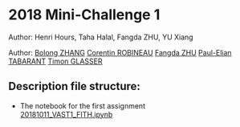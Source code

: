 # 2018 Mini-Challenge 1
Author: Henri Hours, Taha Halal, Fangda ZHU, YU Xiang


Author:
[Bolong ZHANG](https://github.com/BolongZHANG)
[Corentin ROBINEAU](https://github.com/AlwaysFurther)
[Fangda ZHU](https://github.com/zhufangda)
[Paul-Elian TABARANT](https://github.com/paulelian-tabarant)
[Timon GLASSER](https://github.com/tglasser)

## Description file structure:
- The notebook for the first assignment  
[20181011_VAST1_FITH.ipynb](20181012_VAST1_FITH_1.0.ipynb)
